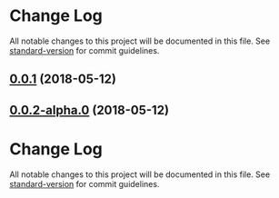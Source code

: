 # Change Log

All notable changes to this project will be documented in this file. See [standard-version](https://github.com/conventional-changelog/standard-version) for commit guidelines.

<a name="0.0.1"></a>
## [0.0.1](https://github.com/ezypeeze/nuxt-neo/compare/v0.0.2-alpha.0...v0.0.1) (2018-05-12)



<a name="0.0.2-alpha.0"></a>
## [0.0.2-alpha.0](https://github.com/ezypeeze/nuxt-neo/compare/v0.0.2...v0.0.2-alpha.0) (2018-05-12)



# Change Log

All notable changes to this project will be documented in this file. See [standard-version](https://github.com/conventional-changelog/standard-version) for commit guidelines.

